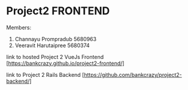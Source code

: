 # Project2 FRONTEND

Members:
  1. Channayu Prompradub   5680963
  2. Veeravit Harutaipree  5680374

link to hosted Project 2 VueJs Frontend [https://bankcrazy.github.io/project2-frontend/]

link to Project 2 Rails Backend [https://github.com/bankcrazy/project2-backend/]

